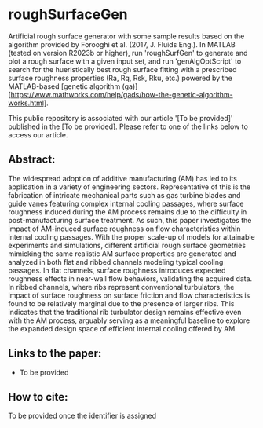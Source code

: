 # roughSurfaceGen
Artificial rough surface generator with some sample results based on the algorithm provided by Forooghi et al. (2017, J. Fluids Eng.). In MATLAB (tested on version R2023b or higher), run 'roughSurfGen' to generate and plot a rough surface with a given input set, and run 'genAlgOptScript' to search for the hueristically best rough surface fitting with a prescribed surface roughness properties (Ra, Rq, Rsk, Rku, etc.) powered by the MATLAB-based [genetic algorithm (ga)][https://www.mathworks.com/help/gads/how-the-genetic-algorithm-works.html].

This public repository is associated with our article '[To be provided]' published in the [To be provided]. Please refer to one of the links below to access our article.

## Abstract:
The widespread adoption of additive manufacturing (AM) has led to its application in a variety of engineering sectors. Representative of this is the fabrication of intricate mechanical parts such as gas turbine blades and guide vanes featuring complex internal cooling passages, where surface roughness induced during the AM process remains due to the difficulty in post-manufacturing surface treatment. As such, this paper investigates the impact of AM-induced surface roughness on flow characteristics within internal cooling passages. With the proper scale-up of models for attainable experiments and simulations, different artificial rough surface geometries mimicking the same realistic AM surface properties are generated and analyzed in both flat and ribbed channels modeling typical cooling passages. In flat channels, surface roughness introduces expected roughness effects in near-wall flow behaviors, validating the acquired data. In ribbed channels, where ribs represent conventional turbulators, the impact of surface roughness on surface friction and flow characteristics is found to be relatively marginal due to the presence of larger ribs. This indicates that the traditional rib turbulator design remains effective even with the AM process, arguably serving as a meaningful baseline to explore the expanded design space of efficient internal cooling offered by AM.

## Links to the paper:
- To be provided

## How to cite:
To be provided once the identifier is assigned